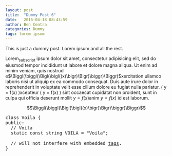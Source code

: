 ```yaml
---
layout: post
title:  "Dummy Post 6"
date:   2015-04-18 08:43:59
author: Ben Centra
categories: Dummy
tags: lorem ipsum
---
```


This is just a dummy post. Lorem ipsum and all the rest.

Lorem<sub>subscript</sub> ipsum dolor sit amet, consectetur adipisicing elit, sed do eiusmod
tempor incididunt ut labore et dolore magna aliqua. Ut enim ad minim veniam,
quis nostrud e$\Biggl(\biggl(\Bigl(\bigl((x)\bigr)\Bigr)\biggr)\Biggr)$xercitation ullamco laboris nisi ut aliquip ex ea commodo
consequat. Duis aute irure dolor in reprehenderit in voluptate velit esse
cillum dolore eu fugiat nulla pariatur. \( y = f(x) \)xcepteur \( y = f(x) \) sint occaecat cupidatat non
proident, sunt in culpa qui officia deserunt mollit $y = f(x)$anim $y = f(x)$ id est laborum.

$$\Biggl(\biggl(\Bigl(\bigl((x)\bigr)\Bigr)\biggr)\Biggr)$$  


<pre class="prettyprint">class Voila {
public:
  // Voila
  static const string VOILA = "Voila";

  // will not interfere with embedded <a href="#voila2">tags</a>.
}</pre>
